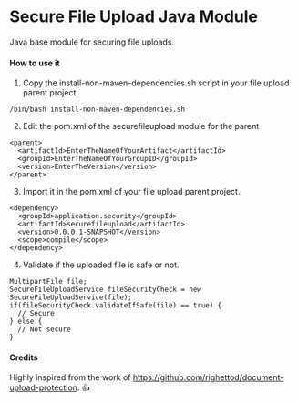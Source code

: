 # Secure File Upload Java Module
Java base module for securing file uploads.

#### How to use it

1) Copy the install-non-maven-dependencies.sh script in your file upload parent project.
```
/bin/bash install-non-maven-dependencies.sh
```

2) Edit the pom.xml of the securefileupload module for the parent
```
<parent>
  <artifactId>EnterTheNameOfYourArtifact</artifactId>
  <groupId>EnterTheNameOfYourGroupID</groupId>
  <version>EnterTheVersion</version>
</parent>
```

3) Import it in the pom.xml of your file upload parent project.
```
<dependency>
  <groupId>application.security</groupId>
  <artifactId>securefileupload</artifactId>
  <version>0.0.0.1-SNAPSHOT</version>
  <scope>compile</scope>
</dependency>
```

4) Validate if the uploaded file is safe or not.
```
MultipartFile file;
SecureFileUploadService fileSecurityCheck = new SecureFileUploadService(file);
if(fileSecurityCheck.validateIfSafe(file) == true) {
  // Secure
} else {
  // Not secure
}
```

#### Credits
Highly inspired from the work of https://github.com/righettod/document-upload-protection. :+1:
